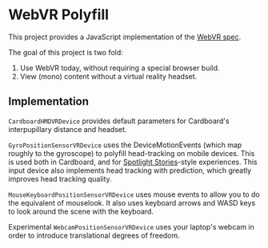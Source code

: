 # WebVR Polyfill

This project provides a JavaScript implementation of the [WebVR
spec][spec].

The goal of this project is two fold:

1. Use WebVR today, without requiring a special browser build.
2. View (mono) content without a virtual reality headset.

[spec]: http://mozvr.github.io/webvr-spec/webvr.html

## Implementation

`CardboardHMDVRDevice` provides default parameters for Cardboard's
interpupillary distance and headset.

`GyroPositionSensorVRDevice` uses the DeviceMotionEvents (which map roughly to
the gyroscope) to polyfill head-tracking on mobile devices.  This is used both
in Cardboard, and for [Spotlight Stories][ss]-style experiences. This input
device also implements head tracking with prediction, which greatly improves
head tracking quality.

`MouseKeyboardPositionSensorVRDevice` uses mouse events to allow you to do the
equivalent of mouselook. It also uses keyboard arrows and WASD keys to look
around the scene with the keyboard.

Experimental `WebcamPositionSensorVRDevice` uses your laptop's webcam in order
to introduce translational degrees of freedom.

[ss]: https://play.google.com/store/apps/details?id=com.motorola.avatar
